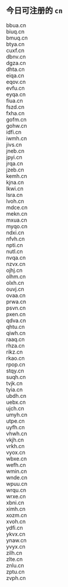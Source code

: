 
## 今日可注册的 `cn`
>
bbua.cn   
biuq.cn   
bmuq.cn   
btya.cn   
cuxf.cn   
dbnv.cn   
dgza.cn   
dhta.cn   
eiqa.cn   
eqov.cn   
evfu.cn   
eyqa.cn   
fiua.cn   
fszd.cn   
fxha.cn   
gofm.cn   
gohw.cn   
idfi.cn   
iwmh.cn   
jivs.cn   
jneb.cn   
jpyi.cn   
jrqa.cn   
jzeb.cn   
kemh.cn   
kjna.cn   
lkwi.cn   
lsra.cn   
lvoh.cn   
mdce.cn   
mekn.cn   
mxua.cn   
myqo.cn   
ndxi.cn   
nfvh.cn   
npti.cn   
nutl.cn   
nvqa.cn   
nzvx.cn   
ojhj.cn   
olhm.cn   
olxh.cn   
ouvj.cn   
ovaa.cn   
prwa.cn   
psvn.cn   
pxen.cn   
qdva.cn   
qhtu.cn   
qiwh.cn   
raaq.cn   
rhza.cn   
rikz.cn   
rkao.cn   
rpop.cn   
stqy.cn   
suqh.cn   
tvjk.cn   
tyia.cn   
ubdh.cn   
uebx.cn   
ujch.cn   
umyh.cn   
utpe.cn   
uyfh.cn   
vhwh.cn   
vkjh.cn   
vrkh.cn   
vyox.cn   
wbxe.cn   
wefh.cn   
wmin.cn   
wnde.cn   
wpuu.cn   
wrqu.cn   
wrxe.cn   
xbni.cn   
ximh.cn   
xozm.cn   
xvoh.cn   
ydfi.cn   
ykvx.cn   
ynaw.cn   
yvyx.cn   
zilh.cn   
zlte.cn   
znlu.cn   
zptu.cn   
zvph.cn   


